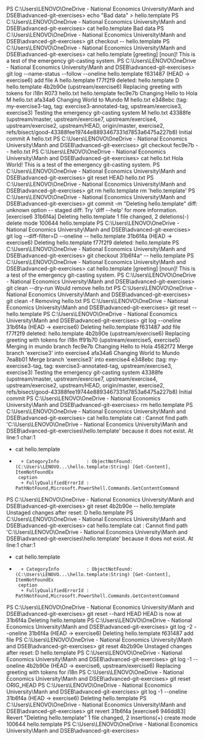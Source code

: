 PS C:\Users\LENOVO\OneDrive - National Economics University\Manh and DSEB\advanced-git-exercises>  echo "Bad data" > hello.template
PS C:\Users\LENOVO\OneDrive - National Economics University\Manh and DSEB\advanced-git-exercises> cat hello.template
Bad data
PS C:\Users\LENOVO\OneDrive - National Economics University\Manh and DSEB\advanced-git-exercises> git checkout -- hello.template
PS C:\Users\LENOVO\OneDrive - National Economics University\Manh and DSEB\advanced-git-exercises> cat hello.template
[greeting] [noun]!
This is a test of the emergency git-casting system.
PS C:\Users\LENOVO\OneDrive - National Economics University\Manh and DSEB\advanced-git-exercises> git log --name-status --follow --oneline hello.template
f631487 (HEAD -> exercise6) add file
A       hello.template
f77f2f9 deleted:    hello.template
D       hello.template
4b2b90e (upstream/exercise6) Replacing greeting with tokens for i18n
R073    hello.txt       hello.template
fec9e7b Changing Hello to Hola
M       hello.txt
afa34a6 Changing World to Mundo
M       hello.txt
e348ebc (tag: my-exercise3-tag, tag: exercise3-annotated-tag, upstream/exercise3, exercise3) Testing the emergency git-casting system
M       hello.txt
43388fe (upstream/master, upstream/exercise7, upstream/exercise4, upstream/exercise2, upstream/HEAD, origin/master, exercise2, refs/bisect/good-43388fee19744e8893467331d7853a6475a227b8) Initial commit
A       hello.txt
PS C:\Users\LENOVO\OneDrive - National Economics University\Manh and DSEB\advanced-git-exercises> git checkout fec9e7b -- hello.txt
PS C:\Users\LENOVO\OneDrive - National Economics University\Manh and DSEB\advanced-git-exercises> cat hello.txt
Hola World!
This is a test of the emergency git-casting system.
PS C:\Users\LENOVO\OneDrive - National Economics University\Manh and DSEB\advanced-git-exercises> git reset HEAD hello.txt
PS C:\Users\LENOVO\OneDrive - National Economics University\Manh and DSEB\advanced-git-exercises> git rm hello.template
rm 'hello.template'
PS C:\Users\LENOVO\OneDrive - National Economics University\Manh and DSEB\advanced-git-exercises> git commit -m "Deleting hello.template"
diff: unknown option -- staged
diff: Try 'diff --help' for more information.
[exercise6 31b6f4a] Deleting hello.template
 1 file changed, 2 deletions(-)
 delete mode 100644 hello.template
PS C:\Users\LENOVO\OneDrive - National Economics University\Manh and DSEB\advanced-git-exercises> git log --diff-filter=D --oneline -- hello.template
31b6f4a (HEAD -> exercise6) Deleting hello.template
f77f2f9 deleted:    hello.template
PS C:\Users\LENOVO\OneDrive - National Economics University\Manh and DSEB\advanced-git-exercises> git checkout 31b6f4a^ -- hello.template
PS C:\Users\LENOVO\OneDrive - National Economics University\Manh and DSEB\advanced-git-exercises> cat hello.template
[greeting] [noun]!
This is a test of the emergency git-casting system.
PS C:\Users\LENOVO\OneDrive - National Economics University\Manh and DSEB\advanced-git-exercises> git clean --dry-run
Would remove hello.txt
PS C:\Users\LENOVO\OneDrive - National Economics University\Manh and DSEB\advanced-git-exercises> git clean -f
Removing hello.txt
PS C:\Users\LENOVO\OneDrive - National Economics University\Manh and DSEB\advanced-git-exercises> git reset -- hello.template
PS C:\Users\LENOVO\OneDrive - National Economics University\Manh and DSEB\advanced-git-exercises> git log --oneline
31b6f4a (HEAD -> exercise6) Deleting hello.template
f631487 add file
f77f2f9 deleted:    hello.template
4b2b90e (upstream/exercise6) Replacing greeting with tokens for i18n
ff91b70 (upstream/exercise5, exercise5) Merging in mundo branch
fec9e7b Changing Hello to Hola
4582f72 Merge branch 'exercise3' into exercise4
afa34a6 Changing World to Mundo
7ea8b01 Merge branch 'exercise3' into exercise4
e348ebc (tag: my-exercise3-tag, tag: exercise3-annotated-tag, upstream/exercise3, exercise3) Testing the emergency git-casting system
43388fe (upstream/master, upstream/exercise7, upstream/exercise4, upstream/exercise2, upstream/HEAD, origin/master, exercise2, refs/bisect/good-43388fee19744e8893467331d7853a6475a227b8) Initial commit
PS C:\Users\LENOVO\OneDrive - National Economics University\Manh and DSEB\advanced-git-exercises> rm hello.template
PS C:\Users\LENOVO\OneDrive - National Economics University\Manh and DSEB\advanced-git-exercises> cat hello.template
cat : Cannot find path 'C:\Users\LENOVO\OneDrive - National Economics University\Manh and
DSEB\advanced-git-exercises\hello.template' because it does not exist.
At line:1 char:1
+ cat hello.template
+ ~~~~~~~~~~~~~~~~~~
    + CategoryInfo          : ObjectNotFound: (C:\Users\LENOVO...\hello.template:String) [Get-Content], ItemNotFoundEx
   ception
    + FullyQualifiedErrorId : PathNotFound,Microsoft.PowerShell.Commands.GetContentCommand

PS C:\Users\LENOVO\OneDrive - National Economics University\Manh and DSEB\advanced-git-exercises> git reset 4b2b90e -- hello.template
Unstaged changes after reset:
D       hello.template
PS C:\Users\LENOVO\OneDrive - National Economics University\Manh and DSEB\advanced-git-exercises> cat hello.template
cat : Cannot find path 'C:\Users\LENOVO\OneDrive - National Economics University\Manh and
DSEB\advanced-git-exercises\hello.template' because it does not exist.
At line:1 char:1
+ cat hello.template
+ ~~~~~~~~~~~~~~~~~~
    + CategoryInfo          : ObjectNotFound: (C:\Users\LENOVO...\hello.template:String) [Get-Content], ItemNotFoundEx
   ception
    + FullyQualifiedErrorId : PathNotFound,Microsoft.PowerShell.Commands.GetContentCommand

PS C:\Users\LENOVO\OneDrive - National Economics University\Manh and DSEB\advanced-git-exercises> git reset --hard HEAD
HEAD is now at 31b6f4a Deleting hello.template
PS C:\Users\LENOVO\OneDrive - National Economics University\Manh and DSEB\advanced-git-exercises> git log -2 --oneline
31b6f4a (HEAD -> exercise6) Deleting hello.template
f631487 add file
PS C:\Users\LENOVO\OneDrive - National Economics University\Manh and DSEB\advanced-git-exercises> git reset 4b2b90e
Unstaged changes after reset:
D       hello.template
PS C:\Users\LENOVO\OneDrive - National Economics University\Manh and DSEB\advanced-git-exercises> git log -1 --oneline
4b2b90e (HEAD -> exercise6, upstream/exercise6) Replacing greeting with tokens for i18n
PS C:\Users\LENOVO\OneDrive - National Economics University\Manh and DSEB\advanced-git-exercises> git reset ORIG_HEAD
PS C:\Users\LENOVO\OneDrive - National Economics University\Manh and DSEB\advanced-git-exercises> git log -1 --oneline
31b6f4a (HEAD -> exercise6) Deleting hello.template
PS C:\Users\LENOVO\OneDrive - National Economics University\Manh and DSEB\advanced-git-exercises> git revert 31b6f4a
[exercise6 946dd83] Revert "Deleting hello.template"
 1 file changed, 2 insertions(+)
 create mode 100644 hello.template
PS C:\Users\LENOVO\OneDrive - National Economics University\Manh and DSEB\advanced-git-exercises>